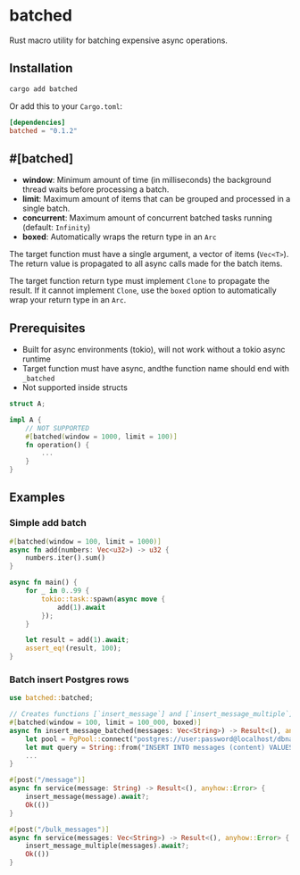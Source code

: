 # batched
Rust macro utility for batching expensive async operations.

## Installation
```sh
cargo add batched 
```

Or add this to your `Cargo.toml`:
```toml
[dependencies]
batched = "0.1.2"
```

## #[batched]
- **window**: Minimum amount of time (in milliseconds) the background thread waits before processing a batch.
- **limit**: Maximum amount of items that can be grouped and processed in a single batch.
- **concurrent**: Maximum amount of concurrent batched tasks running (default: `Infinity`)
- **boxed**: Automatically wraps the return type in an `Arc`

The target function must have a single argument, a vector of items (`Vec<T>`). The return value is propagated to all async calls made for the batch items. 

The target function return type must implement `Clone` to propagate the result. If it cannot implement `Clone`, use the `boxed` option to automatically wrap your return type in an `Arc`.

## Prerequisites 
- Built for async environments (tokio), will not work without a tokio async runtime
- Target function must have async, andthe  function name should end with `_batched`
- Not supported inside structs
```rust
struct A;

impl A {
    // NOT SUPPORTED
    #[batched(window = 1000, limit = 100)]
    fn operation() {
        ...
    }
}
```



## Examples

### Simple add batch
```rust
#[batched(window = 100, limit = 1000)]
async fn add(numbers: Vec<u32>) -> u32 {
    numbers.iter().sum()
}

async fn main() {
    for _ in 0..99 {
        tokio::task::spawn(async move {
            add(1).await
        });
    }

    let result = add(1).await;
    assert_eq!(result, 100);
}
```

### Batch insert Postgres rows

```rust
use batched::batched;

// Creates functions [`insert_message`] and [`insert_message_multiple`]
#[batched(window = 100, limit = 100_000, boxed)]
async fn insert_message_batched(messages: Vec<String>) -> Result<(), anyhow::Error> {
    let pool = PgPool::connect("postgres://user:password@localhost/dbname").await?;
    let mut query = String::from("INSERT INTO messages (content) VALUES ");
    ...
}

#[post("/message")]
async fn service(message: String) -> Result<(), anyhow::Error> {
    insert_message(message).await?;
    Ok(())
}

#[post("/bulk_messages")]
async fn service(messages: Vec<String>) -> Result<(), anyhow::Error> {
    insert_message_multiple(messages).await?;
    Ok(())
}
```
